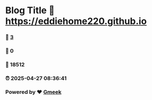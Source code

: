 # Blog Title :link: https://eddiehome220.github.io 
### :page_facing_up: [3](https://eddiehome220.github.io/tag.html) 
### :speech_balloon: 0 
### :hibiscus: 18512 
### :alarm_clock: 2025-04-27 08:36:41 
### Powered by :heart: [Gmeek](https://github.com/Meekdai/Gmeek)
